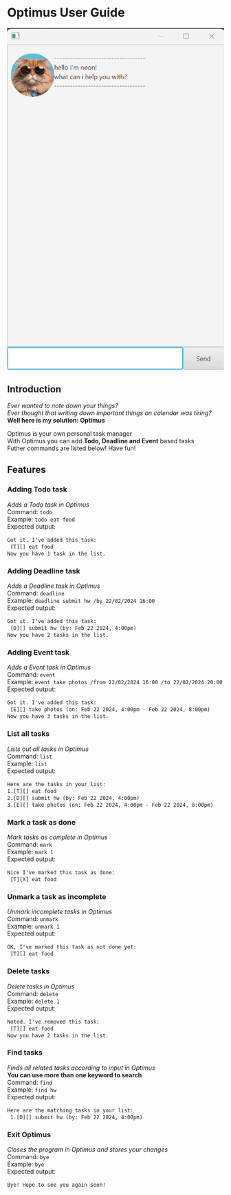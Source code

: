 # Optimus User Guide
![Ui.png](Ui.png)

## Introduction
_Ever wanted to note down your things?  
Ever thought that writing down important things on calendar was tiring?_  
**Well here is my solution: Optimus**  

Optimus is your own personal task manager  
With Optimus you can add **Todo, Deadline and Event** based tasks  
Futher commands are listed below!
Have fun!


## Features  
### Adding Todo task

_Adds a Todo task in Optimus_  
Command: `todo`  
Example: `todo eat food`  
Expected output:
```
Got it. I've added this task:  
 [T][] eat food  
Now you have 1 task in the list.
```
### Adding Deadline task 

_Adds a Deadline task in Optimus_  
Command: `deadline`  
Example: `deadline submit hw /by 22/02/2024 16:00`  
Expected output:
```
Got it. I've added this task:  
 [D][] submit hw (by: Feb 22 2024, 4:00pm)  
Now you have 2 tasks in the list.
```

### Adding Event task

_Adds a Event task in Optimus_  
Command: `event`  
Example: `event take photos /from 22/02/2024 16:00 /to 22/02/2024 20:00`  
Expected output:
```
Got it. I've added this task:  
 [E][] take photos (on: Feb 22 2024, 4:00pm - Feb 22 2024, 8:00pm)  
Now you have 3 tasks in the list.
```

### List all tasks
_Lists out all tasks in Optimus_  
Command: `list`  
Example: `list`  
Expected output:
```
Here are the tasks in your list:  
1.[T][] eat food 
2.[D][] submit hw (by: Feb 22 2024, 4:00pm)
3.[E][] take photos (on: Feb 22 2024, 4:00pm - Feb 22 2024, 8:00pm)  
```
### Mark a task as done
_Mark tasks as complete in Optimus_  
Command: `mark`  
Example: `mark 1`  
Expected output:
```
Nice I've marked this task as done:
 [T][X] eat food
```
### Unmark a task as incomplete
_Unmark incomplete tasks in Optimus_  
Command: `unmark`  
Example: `unmark 1`  
Expected output:
```
OK, I've marked this task as not done yet:
 [T][] eat food
```
### Delete tasks
_Delete tasks in Optimus_  
Command: `delete`  
Example: `delete 1`  
Expected output:
```
Noted. I've removed this task:  
 [T][] eat food  
Now you have 2 tasks in the list.
```
### Find tasks

_Finds all related tasks according to input in Optimus_  
**You can use more than one keyword to search**  
Command: `find`  
Example: `find hw`  
Expected output:
```
Here are the matching tasks in your list:
 1.[D][] submit hw (by: Feb 22 2024, 4:00pm)
```
### Exit Optimus
_Closes the program in Optimus and stores your changes_  
Command: `bye`  
Example: `bye`  
Expected output:
```
Bye! Hope to see you again soon!
```
